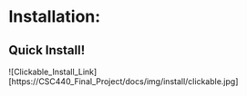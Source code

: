 # Installation:

## Quick Install!

![Clickable_Install_Link][https://CSC440_Final_Project/docs/img/install/clickable.jpg]
